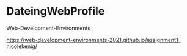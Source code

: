 # DateingWebProfile
Web-Development-Environments

https://web-development-environments-2021.github.io/assignment1-nicolekenig/
